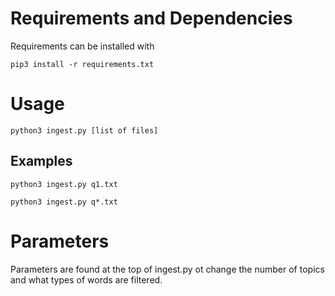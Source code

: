 # Requirements and Dependencies

Requirements can be installed with

`pip3 install -r requirements.txt`


# Usage

`python3 ingest.py [list of files]`

## Examples

`python3 ingest.py q1.txt`

`python3 ingest.py q*.txt`

# Parameters

Parameters are found at the top of ingest.py ot change the number of topics and what types of words are filtered.

